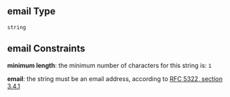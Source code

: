 ## email Type

`string`

## email Constraints

**minimum length**: the minimum number of characters for this string is: `1`

**email**: the string must be an email address, according to [RFC 5322, section 3.4.1](https://tools.ietf.org/html/rfc5322 "check the specification")
